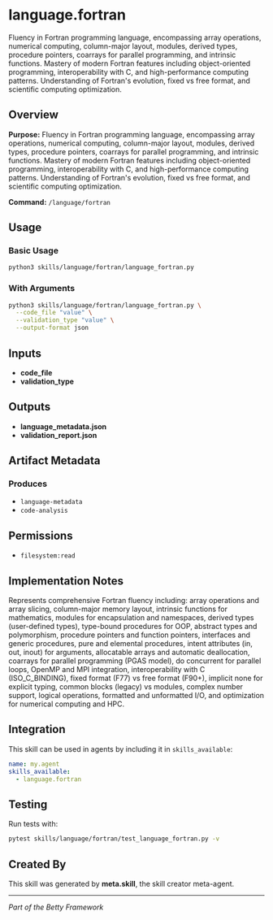 # language.fortran

Fluency in Fortran programming language, encompassing array operations, numerical computing, column-major layout, modules, derived types, procedure pointers, coarrays for parallel programming, and intrinsic functions. Mastery of modern Fortran features including object-oriented programming, interoperability with C, and high-performance computing patterns. Understanding of Fortran's evolution, fixed vs free format, and scientific computing optimization.

## Overview

**Purpose:** Fluency in Fortran programming language, encompassing array operations, numerical computing, column-major layout, modules, derived types, procedure pointers, coarrays for parallel programming, and intrinsic functions. Mastery of modern Fortran features including object-oriented programming, interoperability with C, and high-performance computing patterns. Understanding of Fortran's evolution, fixed vs free format, and scientific computing optimization.

**Command:** `/language/fortran`

## Usage

### Basic Usage

```bash
python3 skills/language/fortran/language_fortran.py
```

### With Arguments

```bash
python3 skills/language/fortran/language_fortran.py \
  --code_file "value" \
  --validation_type "value" \
  --output-format json
```

## Inputs

- **code_file**
- **validation_type**

## Outputs

- **language_metadata.json**
- **validation_report.json**

## Artifact Metadata

### Produces

- `language-metadata`
- `code-analysis`

## Permissions

- `filesystem:read`

## Implementation Notes

Represents comprehensive Fortran fluency including: array operations and array slicing, column-major memory layout, intrinsic functions for mathematics, modules for encapsulation and namespaces, derived types (user-defined types), type-bound procedures for OOP, abstract types and polymorphism, procedure pointers and function pointers, interfaces and generic procedures, pure and elemental procedures, intent attributes (in, out, inout) for arguments, allocatable arrays and automatic deallocation, coarrays for parallel programming (PGAS model), do concurrent for parallel loops, OpenMP and MPI integration, interoperability with C (ISO_C_BINDING), fixed format (F77) vs free format (F90+), implicit none for explicit typing, common blocks (legacy) vs modules, complex number support, logical operations, formatted and unformatted I/O, and optimization for numerical computing and HPC.

## Integration

This skill can be used in agents by including it in `skills_available`:

```yaml
name: my.agent
skills_available:
  - language.fortran
```

## Testing

Run tests with:

```bash
pytest skills/language/fortran/test_language_fortran.py -v
```

## Created By

This skill was generated by **meta.skill**, the skill creator meta-agent.

---

*Part of the Betty Framework*

